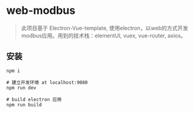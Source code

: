 # web-modbus

> 此项目基于 Electron-Vue-template, 使用electron，以web的方式开发modbus应用。用到的技术栈：elementUI, vuex, vue-router, axios。


## 安装
```
npm i

# 建立开发环境 at localhost:9080
npm run dev

# build electron 应用
npm run build
```


